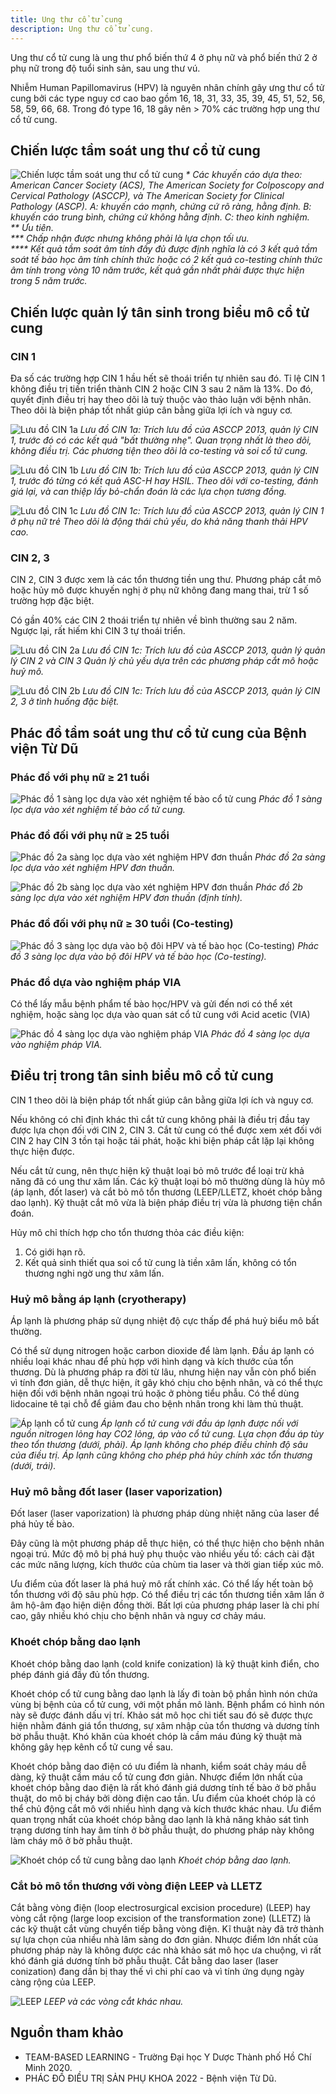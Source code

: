 ```yaml
---
title: Ung thư cổ tử cung
description: Ung thư cổ tử cung.
---
```


Ung thư cổ tử cung là ung thư phổ biến thứ 4 ở phụ nữ và phổ biến thứ 2 ở phụ nữ trong độ tuổi sinh sản, sau ung thư vú.

Nhiễm Human Papillomavirus (HPV) là nguyên nhân chính gây ưng thư cổ tử cung bởi các type nguy cơ cao bao gồm 16, 18, 31, 33, 35, 39, 45, 51, 52, 56, 58, 59, 66, 68. Trong đó type 16, 18 gây nên > 70% các trường hợp ung thư cổ tử cung.

## Chiến lược tầm soát ung thư cổ tử cung

![Chiến lược tầm soát ung thư cổ tử cung](../../../assets/phu-khoa/ung-thu-co-tu-cung/chien-luoc-tam-soat-ung-thu-co-tu-cung.png)
_\* Các khuyến cáo dựa theo: American Cancer Society (ACS), The American Society for Colposcopy and Cervical Pathology (ASCCP), và The American Society for Clinical Pathology (ASCP). A: khuyến cáo mạnh, chứng cứ rõ ràng, hằng định. B: khuyến cáo trung bình, chứng cứ không hằng định. C: theo kinh nghiệm.<br>** Ưu tiên.<br>\*** Chấp nhận được nhưng không phải là lựa chọn tối ưu.<br>\*\*\*\* Kết quả tầm soát âm tính đầy đủ được định nghĩa là có 3 kết quả tầm soát tế bào học âm tính chính thức hoặc có 2 kết quả co-testing chính thức âm tính trong vòng 10 năm trước, kết quả gần nhất phải được thực hiện trong 5 năm trước._

## Chiến lược quản lý tân sinh trong biểu mô cổ tử cung

### CIN 1

Đa số các trường hợp CIN 1 hầu hết sẽ thoái triển tự nhiên sau đó. Tỉ lệ CIN 1 không điều trị tiến triển thành CIN 2 hoặc CIN 3 sau 2 năm là 13%. Do đó, quyết định điều trị hay theo dõi là tuỳ thuộc vào thảo luận với bệnh nhân. Theo dõi là biện pháp tốt nhất giúp cân bằng giữa lợi ích và nguy cơ.

![Lưu đồ CIN 1a](../../../assets/phu-khoa/ung-thu-co-tu-cung/luu-do-cin-1a-asccp-2013.png)
_Lưu đồ CIN 1a: Trích lưu đồ của ASCCP 2013, quản lý CIN 1, trước đó có các kết quả "bất thường nhẹ". Quan trọng nhất là theo dõi, không điều trị. Các phương tiện theo dõi là co-testing và soi cổ tử cung._

![Lưu đồ CIN 1b](../../../assets/phu-khoa/ung-thu-co-tu-cung/luu-do-cin-1b-asccp-2013.png)
_Lưu đồ CIN 1b: Trích lưu đồ của ASCCP 2013, quản lý CIN 1, trước đó từng có kết quả ASC-H hay HSIL. Theo dõi với co-testing, đánh giá lại, và can thiệp lấy bỏ-chẩn đoán là các lựa chọn tương đồng._

![Lưu đồ CIN 1c](../../../assets/phu-khoa/ung-thu-co-tu-cung/luu-do-cin-1c-asccp-2013.png)
_Lưu đồ CIN 1c: Trích lưu đồ của ASCCP 2013, quản lý CIN 1 ở phụ nữ trẻ Theo dõi là động thái chủ yếu, do khả năng thanh thải HPV cao._

### CIN 2, 3

CIN 2, CIN 3 được xem là các tổn thương tiền ung thư. Phương pháp cắt mô hoặc hủy mô được khuyến nghị ở phụ nữ không đang mang thai, trừ 1 số trường hợp đặc biệt.

Có gần 40% các CIN 2 thoái triển tự nhiên về bình thường sau 2 năm. Ngược lại, rất hiếm khi CIN 3 tự thoái triển.

![Lưu đồ CIN 2a](../../../assets/phu-khoa/ung-thu-co-tu-cung/luu-do-cin-2a-asccp-2013.png)
_Lưu đồ CIN 1c: Trích lưu đồ của ASCCP 2013, quản lý quản lý CIN 2 và CIN 3 Quản lý chủ yếu dựa trên các phương pháp cắt mô hoặc huỷ mô._

![Lưu đồ CIN 2b](../../../assets/phu-khoa/ung-thu-co-tu-cung/luu-do-cin-2b-asccp-2013.png)
_Lưu đồ CIN 1c: Trích lưu đồ của ASCCP 2013, quản lý CIN 2, 3 ở tình huống đặc biệt._

## Phác đồ tầm soát ung thư cổ tử cung của Bệnh viện Từ Dũ

### Phác đồ với phụ nữ &ge; 21 tuổi

![Phác đồ 1 sàng lọc dựa vào xét nghiệm tế bào cổ tử cung](../../../assets/phu-khoa/ung-thu-co-tu-cung/phac-do-1-phu-nu-21-tuoi.png)
_Phác đồ 1 sàng lọc dựa vào xét nghiệm tế bào cổ tử cung._

### Phác đồ đối với phụ nữ &ge; 25 tuổi

![Phác đồ 2a sàng lọc dựa vào xét nghiệm HPV đơn thuần](../../../assets/phu-khoa/ung-thu-co-tu-cung/phac-do-2a-phu-nu-25-tuoi.png)
_Phác đồ 2a sàng lọc dựa vào xét nghiệm HPV đơn thuần._

![Phác đồ 2b sàng lọc dựa vào xét nghiệm HPV đơn thuần](../../../assets/phu-khoa/ung-thu-co-tu-cung/phac-do-2b-phu-nu-25-tuoi.png)
_Phác đồ 2b sàng lọc dựa vào xét nghiệm HPV đơn thuần (định tính)._

### Phác đồ đối với phụ nữ &ge; 30 tuổi (Co-testing)

![Phác đồ 3 sàng lọc dựa vào bộ đôi HPV và tế bào học (Co-testing)](../../../assets/phu-khoa/ung-thu-co-tu-cung/phac-do-3-phu-nu-30-tuoi.png)
_Phác đồ 3 sàng lọc dựa vào bộ đôi HPV và tế bào học (Co-testing)._

### Phác đồ dựa vào nghiệm pháp VIA

Có thể lấy mẫu bệnh phẩm tế bào học/HPV và gửi đến nơi có thể xét nghiệm, hoặc sàng lọc dựa vào quan sát cổ tử cung với Acid acetic (VIA)

![Phác đồ 4 sàng lọc dựa vào nghiệm pháp VIA](../../../assets/phu-khoa/ung-thu-co-tu-cung/phac-do-4-via.png)
_Phác đồ 4 sàng lọc dựa vào nghiệm pháp VIA._

## Điều trị trong tân sinh biểu mô cổ tử cung

CIN 1 theo dõi là biện pháp tốt nhất giúp cân bằng giữa lợi ích và nguy cơ.

Nếu không có chỉ định khác thì cắt tử cung không phải là điều trị đầu tay được lựa chọn đối với CIN 2, CIN 3. Cắt tử cung có thể được xem xét đối với CIN 2 hay CIN 3 tồn tại hoặc tái phát, hoặc khi biện pháp cắt lặp lại không thực hiện được.

Nếu cắt tử cung, nên thực hiện kỹ thuật loại bỏ mô trước để loại trừ khả năng đã có ung thư xâm lấn. Các kỹ thuật loại bỏ mô thường dùng là hủy mô (áp lạnh, đốt laser) và cắt bỏ mô tổn thương (LEEP/LLETZ, khoét chóp bằng dao lạnh). Kỹ thuật cắt mô vừa là biện pháp điều trị vừa là phương tiện chẩn đoán.

Hủy mô chỉ thích hợp cho tổn thương thỏa các điều kiện:

1. Có giới hạn rõ.
2. Kết quả sinh thiết qua soi cổ tử cung là tiền xâm lấn, không có tổn thương nghi ngờ ung thư xâm lấn.

### Huỷ mô bằng áp lạnh (cryotherapy)

Áp lạnh là phương pháp sử dụng nhiệt độ cực thấp để phá huỷ biểu mô bất thường.

Có thể sử dụng nitrogen hoặc carbon dioxide để làm lạnh. Đầu áp lạnh có nhiều loại khác nhau để phù hợp với hình dạng và kích thước của tổn thương. Dù là phương pháp ra đời từ lâu, nhưng hiện nay vẫn còn phổ biến vì tính đơn giản, dễ thực hiện, ít gây khó chịu cho bệnh nhân, và có thể thực hiện đối với bệnh nhân ngoại trú hoặc ở phòng tiểu phẫu. Có thể dùng lidocaine tê tại chỗ để giảm đau cho bệnh nhân trong khi làm thủ thuật.

![Áp lạnh cổ tử cung](../../../assets/phu-khoa/ung-thu-co-tu-cung/ap-lanh-co-tu-cung.png)
_Áp lạnh cổ tử cung với đầu áp lạnh được nối với nguồn nitrogen lỏng hay CO2 lỏng, áp vào cổ tử cung. Lựa chọn đầu áp tùy theo tổn thương (dưới, phải). Áp lạnh không cho phép điều chỉnh độ sâu của điều trị. Áp lạnh cũng không cho phép phá hủy chính xác tổn thương (dưới, trái)._

### Huỷ mô bằng đốt laser (laser vaporization)

Đốt laser (laser vaporization) là phương pháp dùng nhiệt năng của laser để phá hủy tế bào.

Đây cũng là một phương pháp dễ thực hiện, có thể thực hiện cho bệnh nhân ngoại trú. Mức độ mô bị phá huỷ phụ thuộc vào nhiều yếu tố: cách cài đặt các mức năng lượng, kích thước của chùm tia laser và thời gian tiếp xúc mô.

Ưu điểm của đốt laser là phá huỷ mô rất chính xác. Có thể lấy hết toàn bộ tổn thương với độ sâu phù hợp. Có thể điều trị các tổn thương tiền xâm lấn ở âm hộ-âm đạo hiện diện đồng thời. Bất lợi của phương pháp laser là chi phí cao, gây nhiều
khó chịu cho bệnh nhân và nguy cơ chảy máu.

### Khoét chóp bằng dao lạnh

Khoét chóp bằng dao lạnh (cold knife conization) là kỹ thuật kinh điển, cho phép đánh giá đầy đủ tổn thương.

Khoét chóp cổ tử cung bằng dao lạnh là lấy đi toàn bộ phần hình nón chứa vùng bị bệnh của cổ tử cung, với một phần mô lành. Bệnh phẩm có hình nón này sẽ được đánh dấu vị trí. Khảo sát mô học chi tiết sau đó sẽ được thực hiện nhằm đánh giá tổn thương, sự xâm nhập của tổn thương và dương tính bờ phẫu thuật. Khó khăn của khoét chóp là cầm máu đúng kỹ thuật mà không gây hẹp kênh cổ tử cung về sau.

Khoét chóp bằng dao điện có ưu điểm là nhanh, kiểm soát chảy máu dễ dàng, kỹ thuật cầm máu cổ tử cung đơn giản. Nhược điểm lớn nhất của khoét chóp bằng dao điện là rất khó đánh giá dương tính tế bào ở bờ phẫu thuật, do mô bị cháy bởi dòng điện cao tần. Ưu điểm của khoét chóp là có thể chủ động cắt mô với nhiều hình dạng và kích thước khác nhau. Ưu điểm quan trọng nhất của khoét chóp bằng dao lạnh là khả năng khảo sát tình trạng dương tính hay âm tính ở bờ phẫu thuật, do phương pháp này không làm cháy mô ở bờ phẫu thuật.

![Khoét chóp cổ tử cung bằng dao lạnh](../../../assets/phu-khoa/ung-thu-co-tu-cung/khoet-chop-bang-dao-lanh.png)
_Khoét chóp bằng dao lạnh._

### Cắt bỏ mô tổn thương với vòng điện LEEP và LLETZ

Cắt bằng vòng điện (loop electrosurgical excision procedure) (LEEP) hay vòng cắt rộng (large loop excision of the transformation zone) (LLETZ) là các kỹ thuật cắt vùng chuyển tiếp bằng vòng điện. Kĩ thuật này đã trở thành sự lựa chọn của nhiều nhà lâm sàng do đơn giản. Nhược điểm lớn nhất của phương pháp này là không được các nhà khảo sát mô học ưa chuộng, vì rất khó đánh giá dương tính bờ phẫu thuật. Cắt bằng dao laser (laser conization) đang dần bị thay thế vì chi phí cao và vì tính ứng dụng ngày càng rộng của LEEP.

![LEEP](../../../assets/phu-khoa/ung-thu-co-tu-cung/leep.png)
_LEEP và các vòng cắt khác nhau._

## Nguồn tham khảo

- TEAM-BASED LEARNING - Trường Đại học Y Dược Thành phố Hồ Chí Minh 2020.
- PHÁC ĐỒ ĐIỀU TRỊ SẢN PHỤ KHOA 2022 - Bệnh viện Từ Dũ.
